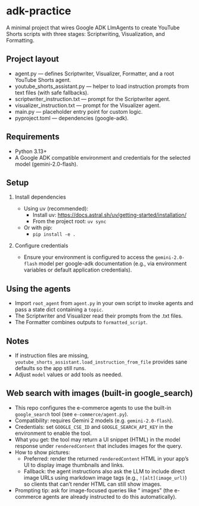 # adk-practice

A minimal project that wires Google ADK LlmAgents to create YouTube Shorts scripts with three stages: Scriptwriting, Visualization, and Formatting.

## Project layout
- agent.py — defines Scriptwriter, Visualizer, Formatter, and a root YouTube Shorts agent.
- youtube_shorts_assistant.py — helper to load instruction prompts from text files (with safe fallbacks).
- scriptwriter_instruction.txt — prompt for the Scriptwriter agent.
- visualizer_instruction.txt — prompt for the Visualizer agent.
- main.py — placeholder entry point for custom logic.
- pyproject.toml — dependencies (google-adk).

## Requirements
- Python 3.13+
- A Google ADK compatible environment and credentials for the selected model (gemini-2.0-flash).

## Setup
1) Install dependencies
   - Using uv (recommended):
     - Install uv: https://docs.astral.sh/uv/getting-started/installation/
     - From the project root: `uv sync`
   - Or with pip:
     - `pip install -e .`

2) Configure credentials
   - Ensure your environment is configured to access the `gemini-2.0-flash` model per google-adk documentation (e.g., via environment variables or default application credentials).

## Using the agents
- Import `root_agent` from `agent.py` in your own script to invoke agents and pass a state dict containing a `topic`.
- The Scriptwriter and Visualizer read their prompts from the .txt files.
- The Formatter combines outputs to `formatted_script`.

## Notes
- If instruction files are missing, `youtube_shorts_assistant.load_instruction_from_file` provides sane defaults so the app still runs.
- Adjust `model` values or add tools as needed.

## Web search with images (built-in google_search)
- This repo configures the e-commerce agents to use the built-in `google_search` tool (see `e-commerce/agent.py`).
- Compatibility: requires Gemini 2 models (e.g. `gemini-2.0-flash`).
- Credentials: set `GOOGLE_CSE_ID` and `GOOGLE_SEARCH_API_KEY` in the environment to enable the tool.
- What you get: the tool may return a UI snippet (HTML) in the model response under `renderedContent` that includes images for the query.
- How to show pictures:
  - Preferred: render the returned `renderedContent` HTML in your app’s UI to display image thumbnails and links.
  - Fallback: the agent instructions also ask the LLM to include direct image URLs using markdown image tags (e.g., `![alt](image_url)`) so clients that can’t render HTML can still show images.
- Prompting tip: ask for image-focused queries like “<product> images” (the e-commerce agents are already instructed to do this automatically).